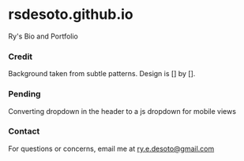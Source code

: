 # rsdesoto.github.io

Ry's Bio and Portfolio

### Credit 
Background taken from subtle patterns. Design is [] by [].

### Pending
Converting dropdown in the header to a js dropdown for mobile views

### Contact
For questions or concerns, email me at ry.e.desoto@gmail.com
